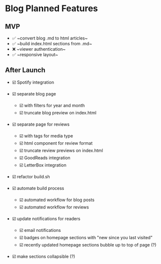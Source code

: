 # Blog Planned Features

## MVP

- ✅ ~convert blog .md to html articles~
- ✅ ~build index.html sections from .md~
- ❌ ~viewer authentication~
- ✅ ~responsive layout~

## After Launch

- ☑️ Spotify integration

- ☑️ separate blog page
  - ☑️ with filters for year and month
  - ☑️ truncate blog preview on index.html

- ☑️ separate page for reviews
  - ☑️ with tags for media type
  - ☑️ html component for review format
  - ☑️ truncate review previews on index.html
  - ☑️ GoodReads integration 
  - ☑️ LetterBox integration 

- ☑️ refactor build.sh

- ☑️ automate build process
  - ☑️ automated workflow for blog posts
  - ☑️ automated workflow for reviews

- ☑️ update notifications for readers
  - ☑️ email notifications
  - ☑️ badges on homepage sections with "new since you last visited"
  - ☑️ recently updated homepage sections bubble up to top of page (?)

- ☑️ make sections collapsible (?)

